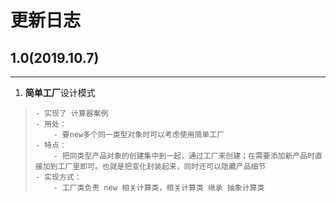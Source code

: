 # 更新日志

## 1.0(2019.10.7)

---

 1. **简单工厂**设计模式
>     - 实现了 计算器案例
>     - 用处：
>         - 要new多个同一类型对象时可以考虑使用简单工厂
>     - 特点：
>         - 把同类型产品对象的创建集中到一起，通过工厂来创建；在需要添加新产品时直接加到工厂里即可。也就是把变化封装起来，同时还可以隐藏产品细节
>     - 实现方式：
>         - 工厂类负责 new 相关计算类，相关计算类 继承 抽象计算类